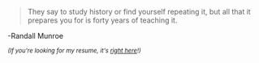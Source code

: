 > They say to study history or find yourself repeating it, but all that it prepares you for is forty years of teaching it.

-Randall Munroe


<sub> _(If you're looking for my resume, it's [right here](https://strongsand94191.github.io/)!)_ </sub>
<!--
**StrongSand94191/StrongSand94191** is a ✨ _special_ ✨ repository because its `README.md` (this file) appears on your GitHub profile.

Here are some ideas to get you started:

- 🔭 I’m currently working on ...
- 🌱 I’m currently learning ...
- 👯 I’m looking to collaborate on ...
- 🤔 I’m looking for help with ...
- 💬 Ask me about ...
- 📫 How to reach me: ...
- 😄 Pronouns: ...
- ⚡ Fun fact: ...
-->
